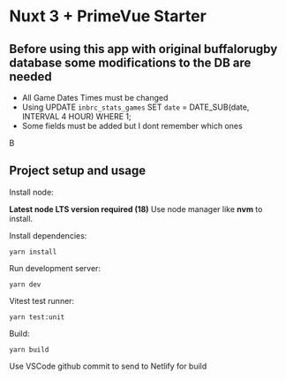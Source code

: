 # Nuxt 3 + PrimeVue Starter

## Before using this app with original buffalorugby database some modifications to the DB are needed

- All Game Dates Times must be changed
- Using UPDATE `inbrc_stats_games` SET `date` = DATE_SUB(date, INTERVAL 4 HOUR) WHERE 1;
- Some fields must be added but I dont remember which ones

B

## Project setup and usage

Install node:

**Latest node LTS version required (18)**
Use node manager like **nvm** to install.

Install dependencies:

```
yarn install
```

Run development server:

```
yarn dev
```

Vitest test runner:

```
yarn test:unit
```

Build:

```
yarn build
```

Use VSCode github commit to send to Netlify for build

```

```

